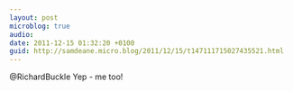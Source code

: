 ```yaml
---
layout: post
microblog: true
audio: 
date: 2011-12-15 01:32:20 +0100
guid: http://samdeane.micro.blog/2011/12/15/t147111715027435521.html
---
```

@RichardBuckle Yep - me too!
